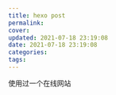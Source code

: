 ```yaml
---
title: hexo post
permalink: 
cover: 
updated: 2021-07-18 23:19:08
date: 2021-07-18 23:19:08
categories: 
tags: 
---
```


使用过一个在线网站